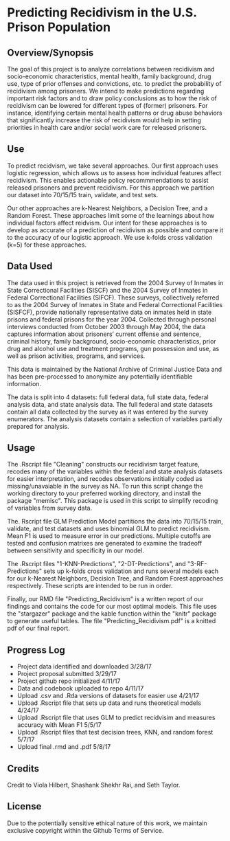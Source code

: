 # Predicting Recidivism in the U.S. Prison Population

## Overview/Synopsis
The goal of this project is to analyze correlations between recidivism and socio-economic characteristics, mental health, family background, drug use, type of prior offenses and convictions, etc. to predict the probability of recidivism among prisoners. We intend to make predictions regarding important risk factors and to draw policy conclusions as to how the risk of recidivism can be lowered for different types of (former) prisoners. For instance, identifying certain mental health patterns or drug abuse behaviors that significantly increase the risk of recidivism would help in setting priorities in health care and/or social work care for released prisoners.

## Use
To predict recidvism, we take several approaches. Our first approach uses logistic regression, which allows us to assess how individual features affect recidivism. This enables actionable policy recommmendations to assist released prisoners and prevent recidivism. For this approach we partition our dataset into 70/15/15 train, validate, and test sets. 

Our other approaches are k-Nearest Neighbors, a Decision Tree, and a Random Forest. These approaches limit some of the learnings about how individual factors affect reidvism. Our intent for these approaches is to develop as accurate of a prediction of recidivism as possible and compare it to the accuracy of our logistic approach. We use k-folds cross validation (k=5) for these approaches. 

## Data Used
The data used in this project is retrieved from the 2004 Survey of Inmates in State Correctional Facilities (SISCF) and the 2004 Survey of Inmates in Federal Correctional Facilities (SIFCF). These surveys, collectively referred to as the 2004 Survey of Inmates in State and Federal Correctional Facilities (SISFCF), provide nationally representative data on inmates held in state prisons and federal prisons for the year 2004. Collected through personal interviews conducted from October 2003 through May 2004, the data captures information about prisoners’ current offense and sentence, criminal history, family background, socio-economic characteristics, prior drug and alcohol use and treatment programs, gun possession and use, as well as prison activities, programs, and services. 

This data is maintained by the National Archive of Criminal Justice Data and has been pre-processed to anonymize any potentially identifiable information. 

The data is split into 4 datasets: full federal data, full state data, federal analysis data, and state analysis data. The full federal and state datasets contain all data collected by the survey as it was entered by the survey enumerators. The analysis datasets contain a selection of variables partially prepared for analysis. 

## Usage
The .Rscript file "Cleaning" constructs our recidivism target feature, recodes many of the variables within the federal and state analysis datasets for easier interpretation, and recodes observations intitially coded as missing/unavaiable in the survey as NA. To run this script change the working directory to your preferred working directory, and install the package "memisc". This package is used in this script to simplify recoding of variables from survey data. 

The. Rscript file GLM Prediction Model partitions the data into 70/15/15 train, validate, and test datasets and uses binomial GLM to predict recidivism. Mean F1 is used to measure error in our predictions. Multiple cutoffs are tested and confusion matrixes are generated to examine the tradeoff between sensitivity and specificity in our model.

The .Rscript files "1-KNN-Predictions", "2-DT-Predictions", and "3-RF-Predictions" sets up k-folds cross validation and runs several models each for our k-Nearest Neighbors, Decision Tree, and Random Forest approaches respectively. These scripts are intended to be run in order. 

Finally, our RMD file "Predicting_Recidivism" is a written report of our findings and contains the code for our most optimal models. This file uses the "stargazer" package and the kable function within the "knitr" package to generate useful tables. The file "Predicting_Recidivism.pdf" is a knitted pdf of our final report. 

## Progress Log
- Project data identified and downloaded 3/28/17
- Project proposal submitted 3/29/17
- Project github repo initialized 4/11/17
- Data and codebook uploaded to repo 4/11/17
- Upload .csv and .Rda versions of datasets for easier use 4/21/17
- Upload .Rscript file that sets up data and runs theoretical models 4/24/17
- Upload .Rscript file that uses GLM to predict recidvisim and measures accuracy with Mean F1 5/5/17
- Upload .Rscript files that test decision trees, KNN, and random forest 5/7/17
- Upload final .rmd and .pdf 5/8/17

## Credits
Credit to Viola Hilbert, Shashank Shekhr Rai, and Seth Taylor.

## License
Due to the potentially sensitive ethical nature of this work, we maintain exclusive copyright within the Github Terms of Service. 
